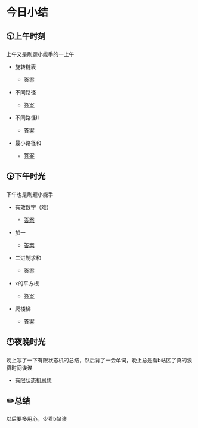 # 今日小结

## :clock1030:上午时刻

上午又是刷题小能手的一上午

* 旋转链表

  * [答案](https://github.com/zhou-ning/LeetCode/blob/master/leetCode/rotateRight.java)
* 不同路径

  * [答案](https://github.com/zhou-ning/LeetCode/blob/master/leetCode/uniquePaths.java)

* 不同路径II

  * [答案](https://github.com/zhou-ning/LeetCode/blob/master/leetCode/uniquePathsWithObstacles.java)

* 最小路径和

  * [答案](https://github.com/zhou-ning/LeetCode/blob/master/leetCode/minPathSum.java)






## :clock430:下午时光

下午也是刷题小能手
* 有效数字（难）

  * [答案](https://github.com/zhou-ning/LeetCode/blob/master/leetCode/isNumber.java)
* 加一

  * [答案](https://github.com/zhou-ning/LeetCode/blob/master/leetCode/plusOne.java)
* 二进制求和

  * [答案](https://github.com/zhou-ning/LeetCode/blob/master/leetCode/addBinary.java)
* x的平方根

  * [答案](https://github.com/zhou-ning/LeetCode/blob/master/leetCode/mySqrt.java)
* 爬楼梯

  * [答案](https://github.com/zhou-ning/LeetCode/blob/master/leetCode/climbStairs.java)

## :clock11:夜晚时光

晚上写了一下有限状态机的总结，然后背了一会单词，晚上总是看b站区了真的浪费时间诶诶

* [有限状态机思想](https://www.cnblogs.com/zhou-ning/articles/13296558.html)

## :pencil2:总结

以后要多用心，少看b站诶
